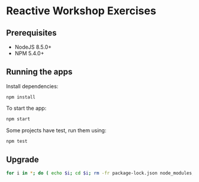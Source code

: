 # Reactive Workshop Exercises #

## Prerequisites

* NodeJS 8.5.0+
* NPM 5.4.0+

## Running the apps

Install dependencies:

````
npm install
````

To start the app:

````bash
npm start
````

Some projects have test, run them using:

````bash
npm test
````

## Upgrade

````bash
for i in *; do ( echo $i; cd $i; rm -fr package-lock.json node_modules; npm install; ); done
````
